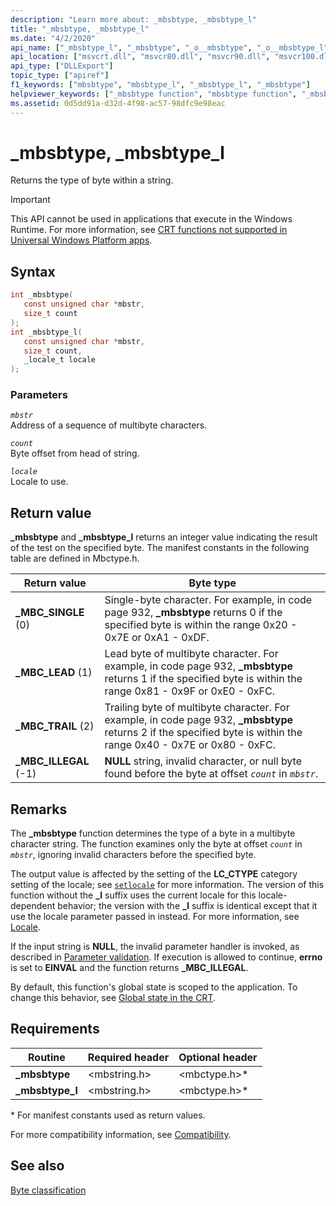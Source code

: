 ```yaml
---
description: "Learn more about: _mbsbtype, _mbsbtype_l"
title: "_mbsbtype, _mbsbtype_l"
ms.date: "4/2/2020"
api_name: ["_mbsbtype_l", "_mbsbtype", "_o__mbsbtype", "_o__mbsbtype_l"]
api_location: ["msvcrt.dll", "msvcr80.dll", "msvcr90.dll", "msvcr100.dll", "msvcr100_clr0400.dll", "msvcr110.dll", "msvcr110_clr0400.dll", "msvcr120.dll", "msvcr120_clr0400.dll", "ucrtbase.dll", "api-ms-win-crt-multibyte-l1-1-0.dll", "api-ms-win-crt-private-l1-1-0.dll"]
api_type: ["DLLExport"]
topic_type: ["apiref"]
f1_keywords: ["mbsbtype", "mbsbtype_l", "_mbsbtype_l", "_mbsbtype"]
helpviewer_keywords: ["_mbsbtype function", "mbsbtype function", "_mbsbtype_l function", "mbsbtype_l function"]
ms.assetid: 0d5dd91a-d32d-4f98-ac57-98dfc9e98eac
---
```

# _mbsbtype, _mbsbtype_l

Returns the type of byte within a string.

> [!IMPORTANT]
> This API cannot be used in applications that execute in the Windows Runtime. For more information, see [CRT functions not supported in Universal Windows Platform apps](../../cppcx/crt-functions-not-supported-in-universal-windows-platform-apps.md).

## Syntax

```C
int _mbsbtype(
   const unsigned char *mbstr,
   size_t count
);
int _mbsbtype_l(
   const unsigned char *mbstr,
   size_t count,
   _locale_t locale
);
```

### Parameters

*`mbstr`*\
Address of a sequence of multibyte characters.

*`count`*\
Byte offset from head of string.

*`locale`*\
Locale to use.

## Return value

**_mbsbtype** and **_mbsbtype_l** returns an integer value indicating the result of the test on the specified byte. The manifest constants in the following table are defined in Mbctype.h.

|Return value|Byte type|
|------------------|---------------|
|**_MBC_SINGLE** (0)|Single-byte character. For example, in code page 932, **_mbsbtype** returns 0 if the specified byte is within the range 0x20 - 0x7E or 0xA1 - 0xDF.|
|**_MBC_LEAD** (1)|Lead byte of multibyte character. For example, in code page 932, **_mbsbtype** returns 1 if the specified byte is within the range 0x81 - 0x9F or 0xE0 - 0xFC.|
|**_MBC_TRAIL** (2)|Trailing byte of multibyte character. For example, in code page 932, **_mbsbtype** returns 2 if the specified byte is within the range 0x40 - 0x7E or 0x80 - 0xFC.|
|**_MBC_ILLEGAL** (-1)|**NULL** string, invalid character, or null byte found before the byte at offset *`count`* in *`mbstr`*.|

## Remarks

The **_mbsbtype** function determines the type of a byte in a multibyte character string. The function examines only the byte at offset *`count`* in *`mbstr`*, ignoring invalid characters before the specified byte.

The output value is affected by the setting of the **LC_CTYPE** category setting of the locale; see [`setlocale`](setlocale-wsetlocale.md) for more information. The version of this function without the **_l** suffix uses the current locale for this locale-dependent behavior; the version with the **_l** suffix is identical except that it use the locale parameter passed in instead. For more information, see [Locale](../locale.md).

If the input string is **NULL**, the invalid parameter handler is invoked, as described in [Parameter validation](../parameter-validation.md). If execution is allowed to continue, **errno** is set to **EINVAL** and the function returns **_MBC_ILLEGAL**.

By default, this function's global state is scoped to the application. To change this behavior, see [Global state in the CRT](../global-state.md).

## Requirements

|Routine|Required header|Optional header|
|-------------|---------------------|---------------------|
|**_mbsbtype**|\<mbstring.h>|\<mbctype.h>*|
|**_mbsbtype_l**|\<mbstring.h>|\<mbctype.h>*|

\* For manifest constants used as return values.

For more compatibility information, see [Compatibility](../compatibility.md).

## See also

[Byte classification](../byte-classification.md)
